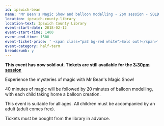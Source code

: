 ```yaml
---
id: ipswich-bean
name: "Mr Bean's Magic Show and balloon modelling - 2pm session - SOLD OUT"
location: ipswich-county-library
location-text: Ipswich County Library
event-start-date: 2018-02-12
event-start-time: 1400
event-end-time: 1500
event-ticket-price: ' <span class="pa2 bg-red white">Sold out!</span>'
event-category: half-term
breadcrumb: y
---
```


**This event has now sold out. Tickets are still available for the [3:30pm session](/events/ipswich-2018-02-12-mr-bean-330pm/)**

Experience the mysteries of magic with Mr Bean's Magic Show!

40 minutes of magic will be followed by 20 minutes of balloon modelling, with each child taking home a balloon creation.

This event is suitable for all ages. All children must be accompanied by an adult (adult comes free).

Tickets must be bought from the library in advance.
